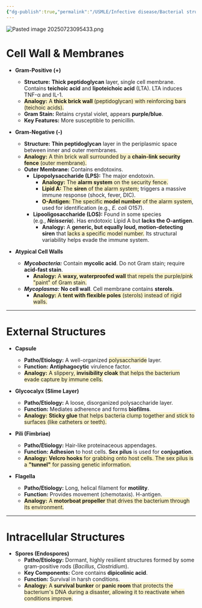 ```yaml
---
{"dg-publish":true,"permalink":"/USMLE/Infective disease/Bacterial structures/","tags":["t1"]}
---
```


![Pasted image 20250723095433.png](/img/user/appendix/Pasted%20image%2020250723095433.png)
# Cell Wall & Membranes

*   **Gram-Positive (+)**
    *   **Structure:** **Thick peptidoglycan** layer, single cell membrane. Contains **teichoic acid** and **lipoteichoic acid** (LTA). LTA induces TNF-α and IL-1.
    *   <span style="background:rgba(240, 200, 0, 0.2)">**Analogy:** A **thick brick wall** (peptidoglycan) with reinforcing bars (teichoic acids).</span>
    *   **Gram Stain:** Retains crystal violet, appears **purple/blue**.
    *   **Key Features:** More susceptible to penicillin.

*   **Gram-Negative (-)**
    *   **Structure:** **Thin peptidoglycan** layer in the periplasmic space between inner and outer membranes.
    *   <span style="background:rgba(240, 200, 0, 0.2)">**Analogy:** A thin brick wall surrounded by a **chain-link security fence** (outer membrane).</span>
    - **Outer Membrane:** Contains endotoxins.
	    - **Lipopolysaccharide (LPS):** The major endotoxin.
	        - <span style="background:rgba(240, 200, 0, 0.2)">**Analogy:** The **alarm system** on the security fence.</span>
	        - <span style="background:rgba(240, 200, 0, 0.2)">**Lipid A:** The **siren** of the alarm system;</span> triggers a massive immune response (shock, fever, DIC).
	        - <span style="background:rgba(240, 200, 0, 0.2)">**O-Antigen:** The specific **model number** of the alarm system</span>, used for identification (e.g., _E. coli_ O157).
	    - **Lipooligosaccharide (LOS):** Found in some species (e.g., _**Neisseria**_). Has endotoxic Lipid A but **lacks the O-antigen**.
	        - **Analogy:** A **generic, but equally loud, motion-detecting siren** that <span style="background:rgba(240, 200, 0, 0.2)">lacks a specific model number.</span> Its structural variability helps evade the immune system.

*   **Atypical Cell Walls**
    *   ***Mycobacteria:*** Contain **mycolic acid**. Do not Gram stain; require **acid-fast stain**.
        *   <span style="background:rgba(240, 200, 0, 0.2)">**Analogy:** A **waxy, waterproofed wall** that repels the purple/pink "paint" of Gram stain.</span>
    *   ***Mycoplasma:*** **No cell wall**. Cell membrane contains **sterols**.
        *   <span style="background:rgba(240, 200, 0, 0.2)">**Analogy:** A **tent with flexible poles** (sterols) instead of rigid walls.</span>

---
# External Structures

*   **Capsule**
    *   **Patho/Etiology:** A well-organized <span style="background:rgba(240, 200, 0, 0.2)">polysaccharide</span> layer.
    *   **Function:** **Antiphagocytic** virulence factor.
    *   <span style="background:rgba(240, 200, 0, 0.2)">**Analogy:** A slippery, **invisibility cloak** that helps the bacterium evade capture by immune cells.</span>

*   **Glycocalyx (Slime Layer)**
    *   **Patho/Etiology:** A loose, disorganized polysaccharide layer.
    *   **Function:** Mediates adherence and forms **biofilms**.
    *   <span style="background:rgba(240, 200, 0, 0.2)">**Analogy:** **Sticky glue** that helps bacteria clump together and stick to surfaces (like catheters or teeth).</span>

*   **Pili (Fimbriae)**
    *   **Patho/Etiology:** Hair-like proteinaceous appendages.
    *   **Function:** **Adhesion** to host cells. **Sex pilus** is used for **conjugation**.
    *   <span style="background:rgba(240, 200, 0, 0.2)">**Analogy:** **Velcro hooks** for grabbing onto host cells. The sex pilus is a **"tunnel"** for passing genetic information.</span>

*   **Flagella**
    *   **Patho/Etiology:** Long, helical filament for **motility**.
    *   **Function:** Provides movement (chemotaxis). H-antigen.
    *   <span style="background:rgba(240, 200, 0, 0.2)">**Analogy:** A **motorboat propeller** that drives the bacterium through its environment.</span>

---
# Intracellular Structures

*   **Spores (Endospores)**
    *   **Patho/Etiology:** Dormant, highly resilient structures formed by some gram-positive rods (*Bacillus*, *Clostridium*).
    *   **Key Components:** Core contains **dipicolinic acid**.
    *   **Function:** Survival in harsh conditions.
    *   <span style="background:rgba(240, 200, 0, 0.2)">**Analogy:** A **survival bunker** or **panic room** that protects the bacterium's DNA during a disaster, allowing it to reactivate when conditions improve.</span>
